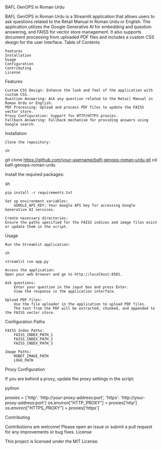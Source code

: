 BAFL GenOPS in Roman Urdu

BAFL GenOPS in Roman Urdu is a Streamlit application that allows users to ask questions related to the Retail Manual in Roman Urdu or English. The application utilizes the Google Generative AI for embedding and question answering, and FAISS for vector store management. It also supports document processing from uploaded PDF files and includes a custom CSS design for the user interface.
Table of Contents

    Features
    Installation
    Usage
    Configuration
    Contributing
    License

Features

    Custom CSS Design: Enhance the look and feel of the application with custom CSS.
    Question Answering: Ask any question related to the Retail Manual in Roman Urdu or English.
    PDF Processing: Upload and process PDF files to update the FAISS vector store.
    Proxy Configuration: Support for HTTP/HTTPS proxies.
    Fallback Answering: Fallback mechanism for providing answers using Google search.

Installation

    Clone the repository:

    sh

git clone https://github.com/your-username/bafl-genops-roman-urdu.git
cd bafl-genops-roman-urdu

Install the required packages:

sh

    pip install -r requirements.txt

    Set up environment variables:
        GOOGLE_API_KEY: Your Google API key for accessing Google Generative AI services.

    Create necessary directories:
    Ensure the paths specified for the FAISS indices and image files exist or update them in the script.

Usage

    Run the Streamlit application:

    sh

    streamlit run app.py

    Access the application:
    Open your web browser and go to http://localhost:8501.

    Ask questions:
        Enter your question in the input box and press Enter.
        View the response in the application interface.

    Upload PDF files:
        Use the file uploader in the application to upload PDF files.
        The text from the PDF will be extracted, chunked, and appended to the FAISS vector store.

Configuration
Paths

    FAISS Index Paths:
        FAISS_INDEX_PATH_1
        FAISS_INDEX_PATH_2
        FAISS_INDEX_PATH_3

    Image Paths:
        ROBOT_IMAGE_PATH
        LOGO_PATH

Proxy Configuration

If you are behind a proxy, update the proxy settings in the script:

python

proxies = {'http': 'http://your-proxy-address:port', 'https': 'http://your-proxy-address:port'}
os.environ["HTTP_PROXY"] = proxies['http']
os.environ["HTTPS_PROXY"] = proxies['https']

Contributing

Contributions are welcome! Please open an issue or submit a pull request for any improvements or bug fixes.
License

This project is licensed under the MIT License.
